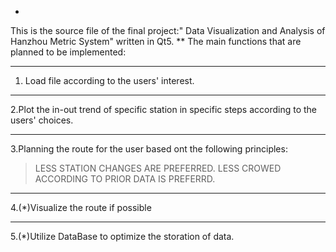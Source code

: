 *
This is the source file of the final project:" Data Visualization and Analysis of Hanzhou Metric System" written in Qt5.
**
The main functions that are planned to be implemented:
***
1. Load file according to the users' interest.
***
2.Plot the in-out trend of specific station in specific steps according to the users' choices.
***
3.Planning the route for the user based ont the following principles:
>LESS STATION CHANGES ARE PREFERRED.
>LESS CROWED ACCORDING TO PRIOR DATA IS PREFERRD.
***
4.(*)Visualize the route if possible 
***
5.(*)Utilize DataBase to optimize the storation of data.
